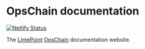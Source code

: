 # OpsChain documentation

[![Netlify Status](https://api.netlify.com/api/v1/badges/5111c581-0012-4e5a-9992-5d86fc6b17b4/deploy-status)](https://app.netlify.com/sites/opschaindocs/deploys)

The [LimePoint](https://www.limepoint.com/) [OpsChain](https://opschain.io/) documentation website.
